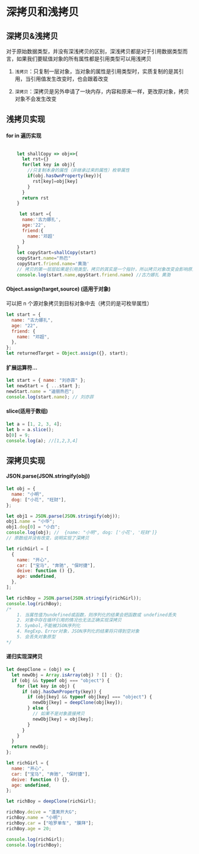 # 深拷贝和浅拷贝

## 深拷贝&浅拷贝

对于原始数据类型，并没有深浅拷贝的区别，深浅拷贝都是对于引用数据类型而言，如果我们要赋值对象的所有属性都是引用类型可以用浅拷贝

1. `浅拷贝`：只复制一层对象，当对象的属性是引用类型时，实质复制的是其引用，当引用值发生改变时，也会跟着改变

2. `深拷贝`：深拷贝是另外申请了一块内存，内容和原来一样，更改原对象，拷贝对象不会发生改变

## 浅拷贝实现

#### for in 遍历实现

```js

    let shallCopy => obj=>{
      let rst={}
      for(let key in obj){
        //只复制本身的属性（非继承过来的属性）枚举属性
        if(obj.hasOwnProperty(key)){
          rst[key]=obj[key]
        }
      }
      return rst
    }

     let start ={
      name:'古力娜扎',
      age:'22',
      friend:{
        name:'邓超'
      }
    }
    let copyStart=shallCopy(start)
    copyStart.name="热巴"
    copyStart.friend.name='黄渤'
    // 拷贝的第一层层如果是引用类型，拷贝的其实是一个指针，所以拷贝对象改变会影响原对象
    console.log(start.name,opyStart.friend.name) //古力娜扎 黄渤
```

#### Object.assign(target,source) (适用于对象)

可以把 n 个源对象拷贝到目标对象中去（拷贝的是可枚举属性）

```js
let start = {
  name: "古力娜扎",
  age: "22",
  friend: {
    name: "邓超",
  },
};
let returnedTarget = Object.assign({}, start);
```

#### 扩展运算符...

```js
let start = { name: "刘亦菲" };
let newStart = { ...start };
newStart.name = "迪丽热巴";
console.log(start.name); // 刘亦菲
```

#### slice(适用于数组)

```js
let a = [1, 2, 3, 4];
let b = a.slice();
b[0] = 9;
console.log(a); //[1,2,3,4]
```

## 深拷贝实现

#### JSON.parse(JSON.stringify(obj))

```js
let obj = {
  name: "小明",
  dog: ["小花", "旺财"],
};

let obj1 = JSON.parse(JSON.stringify(obj));
obj1.name = "小华";
obj1.dog[0] = "小白";
console.log(obj); //  {name: "小明", dog: ['小花', '旺财']}
// 原数组并没有改变，说明实现了深拷贝

let richGirl = [
  {
    name: "开心",
    car: ["宝马", "奔驰", "保时捷"],
    deive: function () {},
    age: undefined,
  },
];

let richBoy = JSON.parse(JSON.stringify(richGirl));
console.log(richBoy);
/*
    1. 当属性值为undefined或函数，则序列化的结果会把函数或 undefined丢失
    2. 对象中存在循环引用的情况也无法正确实现深拷贝
    3. Symbol,不能被JSON序列化
    4. RegExp、Error对象，JSON序列化的结果将只得到空对象
    5. 会丢失对象原型
*/
```

#### 递归实现深拷贝

```js
let deepClone = (obj) => {
  let newObj = Array.isArray(obj) ? [] : {};
  if (obj && typeof obj === "object") {
    for (let key in obj) {
      if (obj.hasOwnProperty(key)) {
        if (obj[key] && typeof obj[key] === "object") {
          newObj[key] = deepClone(obj[key]);
        } else {
          // 如果不是对象直接拷贝
          newObj[key] = obj[key];
        }
      }
    }
  }
  return newObj;
};

let richGirl = {
  name: "开心",
  car: ["宝马", "奔驰", "保时捷"],
  deive: function () {},
  age: undefined,
};

let richBoy = deepClone(richGirl);

richBoy.deive = "渣男开大G";
richBoy.name = "小明";
richBoy.car = ["哈罗单车", "膜拜"];
richBoy.age = 20;

console.log(richGirl);
console.log(richBoy);
```
